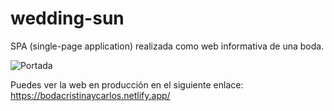 # wedding-sun
SPA (single-page application) realizada como web informativa de una boda.

![Portada](https://user-images.githubusercontent.com/60483557/199328035-b190aec2-03bf-421a-849d-151a8d37e119.png)

Puedes ver la web en producción en el siguiente enlace:
https://bodacristinaycarlos.netlify.app/
